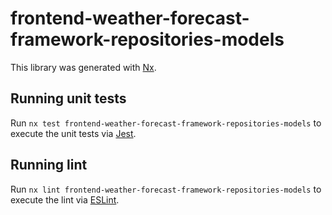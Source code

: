 # frontend-weather-forecast-framework-repositories-models

This library was generated with [Nx](https://nx.dev).

## Running unit tests

Run `nx test frontend-weather-forecast-framework-repositories-models` to execute the unit tests via [Jest](https://jestjs.io).

## Running lint

Run `nx lint frontend-weather-forecast-framework-repositories-models` to execute the lint via [ESLint](https://eslint.org/).
